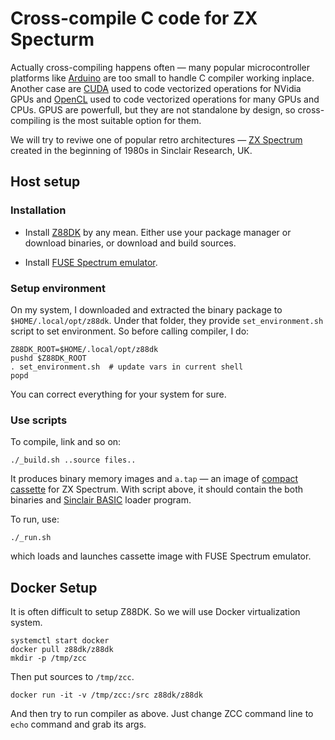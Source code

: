 # Cross-compile C code for ZX Specturm

Actually cross-compiling happens often — many popular microcontroller platforms like [Arduino](https://en.wikipedia.org/wiki/Arduino)
are too small to handle C compiler working inplace. Another case are [CUDA](https://en.wikipedia.org/wiki/CUDA) used
to code vectorized operations for NVidia GPUs and [OpenCL](https://en.wikipedia.org/wiki/OpenCL) used to code
vectorized operations for many GPUs and CPUs. GPUS are powerfull, but they are not standalone by design, so cross-compiling
is the most suitable option for them.

We will try to reviwe one of popular retro architectures — [ZX Spectrum](https://en.wikipedia.org/wiki/ZX_Spectrum) created in the
beginning of 1980s in Sinclair Research, UK.

## Host setup

### Installation

* Install [Z88DK](https://z88dk.org/site/download) by any mean.
  Either use your package manager or download binaries, or download and build sources.

* Install [FUSE Spectrum emulator](https://en.wikipedia.org/wiki/Fuse_(emulator)).

### Setup environment

On my system, I downloaded and extracted the binary package to `$HOME/.local/opt/z88dk`.
Under that folder, they provide `set_environment.sh` script to set environment.
So before calling compiler, I do:

    Z88DK_ROOT=$HOME/.local/opt/z88dk
    pushd $Z88DK_ROOT
    . set_environment.sh  # update vars in current shell
    popd

You can correct everything for your system for sure.

### Use scripts

To compile, link and so on:

    ./_build.sh ..source files..

It produces binary memory images and `a.tap` — an image of [compact cassette](https://en.wikipedia.org/wiki/Cassette_tape)
for ZX Spectrum. With script above, it should contain the both binaries and [Sinclair BASIC](https://en.wikipedia.org/wiki/Sinclair_BASIC) loader program.

To run, use:

    ./_run.sh

which loads and launches cassette image with FUSE Spectrum emulator.

## Docker Setup

It is often difficult to setup Z88DK. So we will use Docker virtualization system.

```
systemctl start docker
docker pull z88dk/z88dk
mkdir -p /tmp/zcc
```

Then put sources to `/tmp/zcc`.

```
docker run -it -v /tmp/zcc:/src z88dk/z88dk
```

And then try to run compiler as above. Just change ZCC command line to `echo` command and grab its args.
